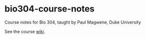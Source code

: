 # bio304-course-notes
Course notes for Bio 304, taught by Paul Magwene, Duke University

See the course [wiki](https://github.com/bio304-class/bio304-course-notes/wiki).
